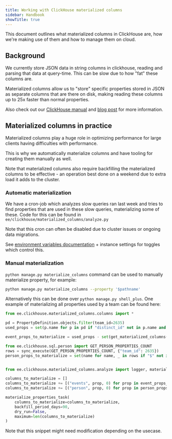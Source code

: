 ```yaml
---
title: Working with ClickHouse materialized columns
sidebar: Handbook
showTitle: true
---
```


This document outlines what materialized columns in ClickHouse are, how we're making use of them and how to manage them on cloud.

## Background

We currently store JSON data in string columns in clickhouse, reading and parsing that data at query-time. This can be slow due to how "fat" these columns are.

Materialized columns allow us to "store" specific properties stored in JSON as separate columns that are there on disk, making reading these columns up to 25x faster than normal properties.

Also check out our [ClickHouse manual](/handbook/engineering/clickhouse/working-with-json) and [blog post](/blog/clickhouse-materialized-columns) for more information.

## Materialized columns in practice

Materialized columns play a huge role in optimizing performance for large clients having difficulties with performance.

This is why we automatically materialize columns and have tooling for creating them manually as well.

Note that materialized columns also require backfilling the materialized columns to be effective - an operation best done on a weekend due to extra load it adds to the cluster.

### Automatic materialization

We have a cron-job which analyzes slow queries ran last week and tries to find properties that are used in these slow queries, materializing some of these. Code for this can be found in `ee/clickhouse/materialized_columns/analyze.py`

Note that this cron can often be disabled due to cluster issues or ongoing data migrations.

See [environment variables documentation](/docs/self-host/configure/environment-variables) + instance settings for toggles which control this.

### Manual materialization

`python manage.py materialize_columns` command can be used to manually materialize property, for example:

```bash
python manage.py materialize_columns --property '$pathname'
```

Alternatively this can be done over `python manage.py shell_plus`. One example of materializing all properties used by a team can be found here:

```python
from ee.clickhouse.materialized_columns.columns import *

pd = PropertyDefinition.objects.filter(team_id=2635)
used_props = set(p.name for p in pd if "distinct_id" not in p.name and "$" not in p.name)

event_props_to_materialize = used_props - set(get_materialized_columns("events", use_cache=False))

from ee.clickhouse.sql.person import GET_PERSON_PROPERTIES_COUNT
rows = sync_execute(GET_PERSON_PROPERTIES_COUNT, {"team_id": 2635})
person_props_to_materialize = set(name for name, _ in rows if "$" not in name) - set(get_materialized_columns("person", use_cache=False))


from ee.clickhouse.materialized_columns.analyze import logger, materialize_properties_task

columns_to_materialize = []
columns_to_materialize += [("events", prop, 0) for prop in event_props_to_materialize]
columns_to_materialize += [("person", prop, 0) for prop in person_props_to_materialize]

materialize_properties_task(
    columns_to_materialize=columns_to_materialize,
    backfill_period_days=90,
    dry_run=False,
    maximum=len(columns_to_materialize)
)
```

Note that this snippet might need modification depending on the usecase.
